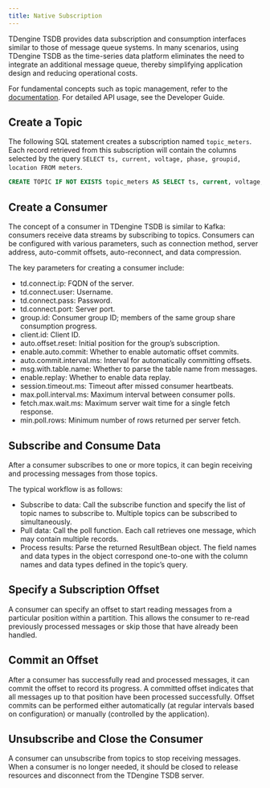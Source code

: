 ```yaml
---
title: Native Subscription
---
```


TDengine TSDB provides data subscription and consumption interfaces similar to those of message queue systems. In many scenarios, using TDengine TSDB as the time-series data platform eliminates the need to integrate an additional message queue, thereby simplifying application design and reducing operational costs.

For fundamental concepts such as topic management, refer to the [documentation](../topic/). For detailed API usage, see the Developer Guide.

## Create a Topic

The following SQL statement creates a subscription named `topic_meters`. Each record retrieved from this subscription will contain the columns selected by the query `SELECT ts, current, voltage, phase, groupid, location FROM meters`.

```sql
CREATE TOPIC IF NOT EXISTS topic_meters AS SELECT ts, current, voltage, phase, groupid, location FROM meters; 
```

## Create a Consumer

The concept of a consumer in TDengine TSDB is similar to Kafka: consumers receive data streams by subscribing to topics. Consumers can be configured with various parameters, such as connection method, server address, auto-commit offsets, auto-reconnect, and data compression.

The key parameters for creating a consumer include:

- td.connect.ip: FQDN of the server.
- td.connect.user: Username.
- td.connect.pass: Password.
- td.connect.port: Server port.
- group.id: Consumer group ID; members of the same group share consumption progress.
- client.id: Client ID.
- auto.offset.reset: Initial position for the group’s subscription.
- enable.auto.commit: Whether to enable automatic offset commits.
- auto.commit.interval.ms: Interval for automatically committing offsets.
- msg.with.table.name: Whether to parse the table name from messages.
- enable.replay: Whether to enable data replay.
- session.timeout.ms: Timeout after missed consumer heartbeats.
- max.poll.interval.ms: Maximum interval between consumer polls.
- fetch.max.wait.ms: Maximum server wait time for a single fetch response.
- min.poll.rows: Minimum number of rows returned per server fetch.

## Subscribe and Consume Data

After a consumer subscribes to one or more topics, it can begin receiving and processing messages from those topics.

The typical workflow is as follows:

- Subscribe to data: Call the subscribe function and specify the list of topic names to subscribe to. Multiple topics can be subscribed to simultaneously.
- Pull data: Call the poll function. Each call retrieves one message, which may contain multiple records.
- Process results: Parse the returned ResultBean object. The field names and data types in the object correspond one-to-one with the column names and data types defined in the topic’s query.

## Specify a Subscription Offset

A consumer can specify an offset to start reading messages from a particular position within a partition. This allows the consumer to re-read previously processed messages or skip those that have already been handled.

## Commit an Offset

After a consumer has successfully read and processed messages, it can commit the offset to record its progress. A committed offset indicates that all messages up to that position have been processed successfully. Offset commits can be performed either automatically (at regular intervals based on configuration) or manually (controlled by the application).

## Unsubscribe and Close the Consumer

A consumer can unsubscribe from topics to stop receiving messages. When a consumer is no longer needed, it should be closed to release resources and disconnect from the TDengine TSDB server.